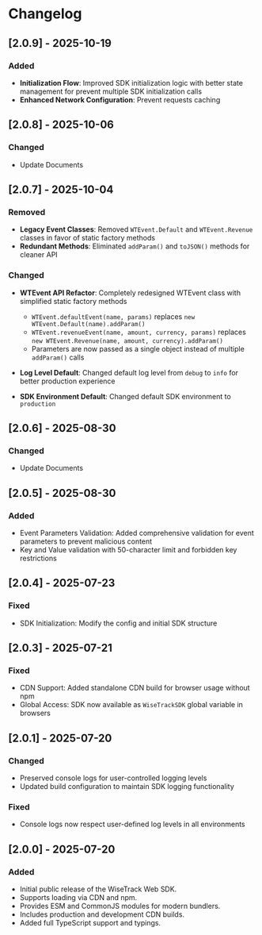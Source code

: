 # Changelog

## [2.0.9] - 2025-10-19

### Added

- **Initialization Flow**: Improved SDK initialization logic with better state management for prevent multiple SDK initialization calls
- **Enhanced Network Configuration**: Prevent requests caching

## [2.0.8] - 2025-10-06

### Changed

- Update Documents

## [2.0.7] - 2025-10-04

### Removed

- **Legacy Event Classes**: Removed `WTEvent.Default` and `WTEvent.Revenue` classes in favor of static factory methods
- **Redundant Methods**: Eliminated `addParam()` and `toJSON()` methods for cleaner API

### Changed

- **WTEvent API Refactor**: Completely redesigned WTEvent class with simplified static factory methods

  - `WTEvent.defaultEvent(name, params)` replaces `new WTEvent.Default(name).addParam()`
  - `WTEvent.revenueEvent(name, amount, currency, params)` replaces `new WTEvent.Revenue(name, amount, currency).addParam()`
  - Parameters are now passed as a single object instead of multiple `addParam()` calls

- **Log Level Default**: Changed default log level from `debug` to `info` for better production experience
- **SDK Environment Default**: Changed default SDK environment to `production`

## [2.0.6] - 2025-08-30

### Changed

- Update Documents

## [2.0.5] - 2025-08-30

### Added

- Event Parameters Validation: Added comprehensive validation for event
  parameters to prevent malicious content
- Key and Value validation with 50-character limit and forbidden key
  restrictions

## [2.0.4] - 2025-07-23

### Fixed

- SDK Initialization: Modify the config and initial SDK structure

## [2.0.3] - 2025-07-21

### Fixed

- CDN Support: Added standalone CDN build for browser usage without npm
- Global Access: SDK now available as `WiseTrackSDK` global variable in browsers

## [2.0.1] - 2025-07-20

### Changed

- Preserved console logs for user-controlled logging levels
- Updated build configuration to maintain SDK logging functionality

### Fixed

- Console logs now respect user-defined log levels in all environments

## [2.0.0] - 2025-07-20

### Added

- Initial public release of the WiseTrack Web SDK.
- Supports loading via CDN and npm.
- Provides ESM and CommonJS modules for modern bundlers.
- Includes production and development CDN builds.
- Added full TypeScript support and typings.
